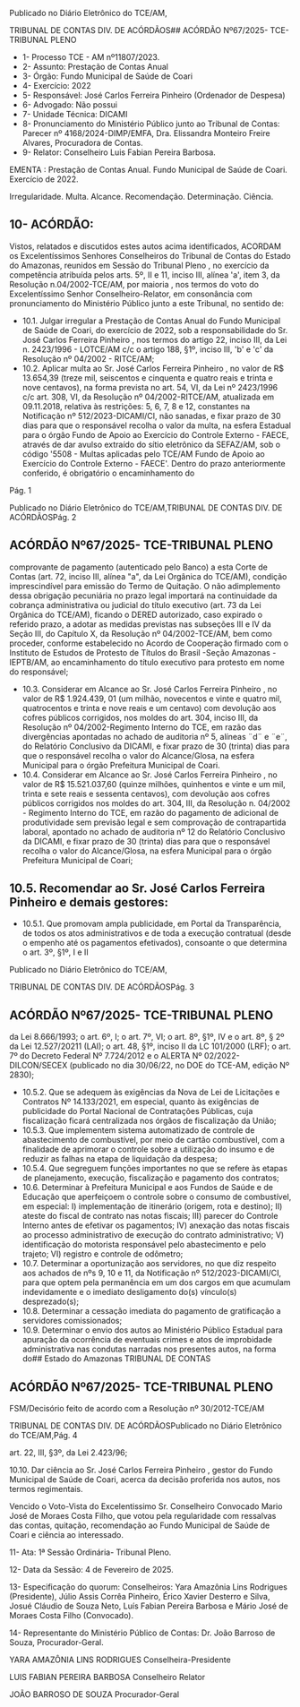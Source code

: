 Publicado  no  Diário  Eletrônico do TCE/AM,

TRIBUNAL DE CONTAS DIV. DE ACÓRDÃOS## ACÓRDÃO Nº67/2025- TCE-TRIBUNAL PLENO

- 1- Processo TCE - AM nº11807/2023.
- 2- Assunto: Prestação de Contas Anual
- 3- Órgão: Fundo Municipal de Saúde de Coari
- 4- Exercício: 2022
- 5- Responsável: José Carlos Ferreira Pinheiro (Ordenador de Despesa)
- 6- Advogado: Não possui
- 7- Unidade Técnica: DICAMI
- 8- Pronunciamento  do  Ministério  Público  junto  ao  Tribunal  de  Contas: Parecer  nº 4168/2024-DIMP/EMFA,  Dra.  Elissandra  Monteiro  Freire  Alvares,  Procuradora  de Contas.
- 9- Relator: Conselheiro Luis Fabian Pereira Barbosa.

EMENTA : Prestação de Contas Anual. Fundo Municipal de Saúde de Coari. Exercício de 2022.

Irregularidade. Multa. Alcance. Recomendação. Determinação. Ciência.

## 10-  ACÓRDÃO:

Vistos, relatados e discutidos estes autos acima identificados, ACORDAM os Excelentíssimos Senhores Conselheiros do Tribunal de Contas do Estado do Amazonas, reunidos em Sessão do Tribunal Pleno , no exercício da competência atribuída pelos arts. 5º,  II  e  11,  inciso  III,  alínea  'a',  item  3,  da  Resolução  n.04/2002-TCE/AM, por  maioria , nos termos do voto do Excelentíssimo Senhor Conselheiro-Relator, em consonância com pronunciamento do Ministério Público junto a este Tribunal, no sentido de:

- 10.1. Julgar irregular a Prestação de Contas Anual do Fundo Municipal de Saúde de Coari, do exercício de 2022, sob a responsabilidade do Sr. José Carlos Ferreira Pinheiro ,  nos termos do artigo 22, inciso III, da Lei n. 2423/1996 - LOTCE/AM c/c o artigo 188, §1º, inciso III, 'b' e 'c' da Resolução nº 04/2002 - RITCE/AM;
- 10.2. Aplicar multa ao Sr. José Carlos Ferreira Pinheiro ,  no  valor  de R$ 13.654,39 (treze  mil,  seiscentos  e  cinquenta  e  quatro  reais  e  trinta  e nove centavos), na forma prevista no art. 54, VI, da Lei nº 2423/1996 c/c  art.  308,  VI,  da  Resolução  nº  04/2002-RITCE/AM,  atualizada  em 09.11.2018,  relativa  às  restrições:  5,  6,  7,  8  e  12,  constantes  na Notificação nº 512/2023-DICAMI/CI, não sanadas, e fixar prazo de 30 dias para  que  o  responsável  recolha  o  valor  da  multa,  na  esfera Estadual  para  o  órgão  Fundo  de  Apoio  ao  Exercício  do  Controle Externo - FAECE, através de dar avulso extraído do sítio eletrônico da SEFAZ/AM,  sob  o  código  '5508  -  Multas  aplicadas  pelo  TCE/AM  Fundo de Apoio ao Exercício do Controle Externo - FAECE'. Dentro do prazo  anteriormente  conferido,  é  obrigatório  o  encaminhamento  do

Pág. 1

Publicado  no  Diário  Eletrônico do TCE/AM,TRIBUNAL DE CONTAS DIV. DE ACÓRDÃOSPág. 2

## ACÓRDÃO Nº67/2025- TCE-TRIBUNAL PLENO

comprovante de pagamento (autenticado pelo Banco) a esta Corte de Contas  (art.  72,  inciso  III,  alínea  "a",  da  Lei  Orgânica  do  TCE/AM), condição  imprescindível  para  emissão  do  Termo  de  Quitação.  O  não adimplemento dessa obrigação pecuniária no prazo legal importará na continuidade da cobrança administrativa ou judicial do título executivo (art.  73  da  Lei  Orgânica  do  TCE/AM),  ficando  o  DERED  autorizado, caso  expirado  o  referido  prazo,  a  adotar  as  medidas  previstas  nas subseções  III  e  IV  da  Seção  III,  do  Capítulo  X,  da  Resolução  nº 04/2002-TCE/AM,  bem  como  proceder,  conforme  estabelecido  no Acordo de Cooperação firmado com o Instituto de Estudos de Protesto de Títulos do Brasil -Seção Amazonas -IEPTB/AM, ao encaminhamento  do  título executivo para protesto em  nome  do responsável;

- 10.3. Considerar  em  Alcance ao Sr.  José  Carlos  Ferreira  Pinheiro ,  no valor de R$ 1.924.439, 01 (um milhão, novecentos e vinte e quatro mil, quatrocentos  e  trinta  e  nove  reais  e  um  centavo)  com  devolução  aos cofres  públicos  corrigidos,  nos  moldes  do  art.  304,  inciso  III,  da Resolução  nº  04/2002-Regimento  Interno  do  TCE,  em  razão  das divergências apontadas no achado de auditoria nº 5, alíneas ¨d¨ e ¨e¨, do  Relatório  Conclusivo  da  DICAMI,  e  fixar  prazo  de 30  (trinta)  dias para  que  o  responsável  recolha  o  valor  do  Alcance/Glosa,  na  esfera Municipal para o órgão Prefeitura Municipal de Coari.
- 10.4. Considerar  em  Alcance ao Sr.  José  Carlos  Ferreira  Pinheiro ,  no valor  de R$  15.521.037,60 (quinze  milhões,  quinhentos  e  vinte  e  um mil, trinta e sete reais e sessenta centavos), com devolução aos cofres públicos corrigidos nos moldes do art. 304, III, da Resolução n. 04/2002 - Regimento Interno do TCE, em razão do pagamento de adicional de produtividade sem previsão legal e sem comprovação de contrapartida laboral, apontado no achado de auditoria nº 12 do Relatório Conclusivo da  DICAMI,  e fixar  prazo  de 30 (trinta)  dias para  que  o  responsável recolha  o  valor  do  Alcance/Glosa,  na  esfera  Municipal  para  o  órgão Prefeitura Municipal de Coari;

## 10.5. Recomendar ao Sr. José Carlos Ferreira Pinheiro e demais gestores:

- 10.5.1. Que promovam ampla publicidade, em Portal da Transparência, de todos os atos administrativos e de toda a execução contratual (desde o empenho até os pagamentos efetivados), consoante o que determina o art. 3º, §1º, I e II

Publicado  no  Diário  Eletrônico do TCE/AM,

TRIBUNAL DE CONTAS DIV. DE ACÓRDÃOSPág. 3

## ACÓRDÃO Nº67/2025- TCE-TRIBUNAL PLENO

da Lei 8.666/1993; o art. 6º, I; o art. 7º, VI; o art. 8º, §1º, IV e o art. 8º, § 2º da Lei 12.527/20211 (LAI); o art. 48, §1º, inciso II  da  LC  101/2000  (LRF);  o  art.  7º  do  Decreto  Federal  Nº 7.724/2012  e  o ALERTA  Nº  02/2022-  DILCON/SECEX (publicado no dia 30/06/22, no DOE do TCE-AM, edição Nº 2830);

- 10.5.2. Que  se  adequem  às  exigências  da  Nova  de  Lei  de Licitações e Contratos Nº 14.133/2021, em especial, quanto às exigências de publicidade do Portal Nacional de Contratações Públicas, cuja fiscalização ficará centralizada nos órgãos de fiscalização da União;
- 10.5.3. Que  implementem  sistema  automatizado  de  controle  de abastecimento de combustível, por meio de cartão combustível, com a finalidade de aprimorar o controle sobre a  utilização  do  insumo  e  de  reduzir  as  falhas  na  etapa  de liquidação da despesa;
- 10.5.4. Que segreguem funções importantes no que se refere às etapas de planejamento, execução, fiscalização e pagamento dos contratos;
- 10.6. Determinar à  Prefeitura Municipal  e  aos  Fundos  de  Saúde  e  de Educação que aperfeiçoem o controle sobre o consumo de combustível, em especial: I)  implementação de itinerário (origem, rota e destino);  II) ateste  do  fiscal  de  contrato  nas  notas  fiscais;  III)  parecer  do  Controle Interno antes de efetivar os pagamentos; IV) anexação das notas fiscais ao  processo  administrativo  de  execução  do  contrato  administrativo;  V) identificação do motorista responsável pelo abastecimento e pelo trajeto; VI) registro e controle de odômetro;
- 10.7. Determinar a  oportunização  aos  servidores,  no  que  diz  respeito  aos achados de nºs 9, 10 e 11, da Notificação nº 512/2023-DICAMI/CI, para que  optem  pela  permanência  em  um  dos  cargos  em  que  acumulam indevidamente e o imediato desligamento do(s) vínculo(s) desprezado(s);
- 10.8. Determinar a cessação  imediata  do  pagamento  de  gratificação  a servidores comissionados;
- 10.9. Determinar o  envio  dos  autos  ao  Ministério  Público  Estadual  para apuração  da  ocorrência  de  eventuais  crimes  e  atos  de  improbidade administrativa nas condutas narradas nos presentes autos, na forma do## Estado do Amazonas TRIBUNAL DE CONTAS

## ACÓRDÃO Nº67/2025- TCE-TRIBUNAL PLENO

FSM/Decisório feito de acordo com a Resolução nº 30/2012-TCE/AM

TRIBUNAL DE CONTAS DIV. DE ACÓRDÃOSPublicado  no  Diário  Eletrônico do TCE/AM,Pág. 4

art. 22, III, §3º, da Lei 2.423/96;

10.10. Dar ciência ao Sr.  José  Carlos  Ferreira  Pinheiro ,  gestor  do  Fundo Municipal de Saúde de Coari, acerca da decisão proferida nos autos, nos termos regimentais.

Vencido  o  Voto-Vista  do  Excelentissimo  Sr.  Conselheiro  Convocado  Mario José  de  Moraes  Costa  Filho,  que  votou  pela  regularidade  com  ressalvas  das  contas, quitação, recomendação ao Fundo Municipal de Saúde de Coari e ciência ao interessado.

11-  Ata: 1ª Sessão Ordinária- Tribunal Pleno.

12-  Data da Sessão: 4 de Fevereiro de 2025.

13-  Especificação do quorum: Conselheiros: Yara Amazônia Lins Rodrigues (Presidente), Júlio Assis Corrêa Pinheiro, Érico Xavier Desterro e Silva, Josué Cláudio de  Souza  Neto,  Luís  Fabian  Pereira  Barbosa  e  Mário  José  de  Moraes  Costa  Filho (Convocado).

14-  Representante  do  Ministério  Público  de  Contas: Dr.  João  Barroso  de  Souza, Procurador-Geral.

YARA AMAZÔNIA LINS RODRIGUES Conselheira-Presidente

LUIS FABIAN PEREIRA BARBOSA Conselheiro Relator

JOÃO BARROSO DE SOUZA Procurador-Geral